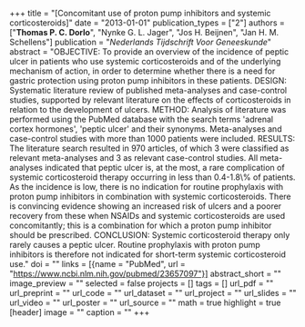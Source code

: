 +++
title = "[Concomitant use of proton pump inhibitors and systemic corticosteroids]"
date = "2013-01-01"
publication_types = ["2"]
authors = ["**Thomas P. C. Dorlo**", "Nynke G. L. Jager", "Jos H. Beijnen", "Jan H. M. Schellens"]
publication = "_Nederlands Tijdschrift Voor Geneeskunde_"
abstract = "OBJECTIVE: To provide an overview of the incidence of peptic ulcer in patients who use systemic corticosteroids and of the underlying mechanism of action, in order to determine whether there is a need for gastric protection using proton pump inhibitors in these patients. DESIGN: Systematic literature review of published meta-analyses and case-control studies, supported by relevant literature on the effects of corticosteroids in relation to the development of ulcers. METHOD: Analysis of literature was performed using the PubMed database with the search terms 'adrenal cortex hormones', 'peptic ulcer' and their synonyms. Meta-analyses and case-control studies with more than 1000 patients were included. RESULTS: The literature search resulted in 970 articles, of which 3 were classified as relevant meta-analyses and 3 as relevant case-control studies. All meta-analyses indicated that peptic ulcer is, at the most, a rare complication of systemic corticosteroid therapy occurring in less than 0.4-1.8\\% of patients. As the incidence is low, there is no indication for routine prophylaxis with proton pump inhibitors in combination with systemic corticosteroids. There is convincing evidence showing an increased risk of ulcers and a poorer recovery from these when NSAIDs and systemic corticosteroids are used concomitantly; this is a combination for which a proton pump inhibitor should be prescribed. CONCLUSION: Systemic corticosteroid therapy only rarely causes a peptic ulcer. Routine prophylaxis with proton pump inhibitors is therefore not indicated for short-term systemic corticosteroid use."
doi = ""
links = [{name = "PubMed", url = "https://www.ncbi.nlm.nih.gov/pubmed/23657097"}]
abstract_short = ""
image_preview = ""
selected = false
projects = []
tags = []
url_pdf = ""
url_preprint = ""
url_code = ""
url_dataset = ""
url_project = ""
url_slides = ""
url_video = ""
url_poster = ""
url_source = ""
math = true
highlight = true
[header]
image = ""
caption = ""
+++
